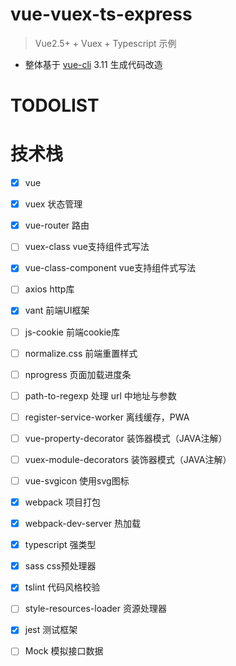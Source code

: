 # vue-vuex-ts-express

> Vue2.5+ + Vuex + Typescript 示例

- 整体基于 [vue-cli](https://github.com/vuejs/vue-cli) 3.11 生成代码改造

# TODOLIST
# 技术栈

- [x] vue
- [x] vuex 状态管理
- [x] vue-router 路由
- [ ] vuex-class vue支持组件式写法
- [x] vue-class-component vue支持组件式写法
- [ ] axios http库
- [x] vant 前端UI框架
- [ ] js-cookie 前端cookie库
- [ ] normalize.css 前端重置样式
- [ ] nprogress 页面加载进度条
- [ ] path-to-regexp 处理 url 中地址与参数
- [ ] register-service-worker 离线缓存，PWA
- [ ] vue-property-decorator 装饰器模式（JAVA注解）
- [ ] vuex-module-decorators 装饰器模式（JAVA注解）
- [ ] vue-svgicon 使用svg图标



- [x] webpack 项目打包
- [x] webpack-dev-server 热加载
- [x] typescript 强类型
- [x] sass css预处理器
- [x] tslint 代码风格校验
- [ ] style-resources-loader 资源处理器
- [x] jest 测试框架
- [ ] Mock 模拟接口数据
